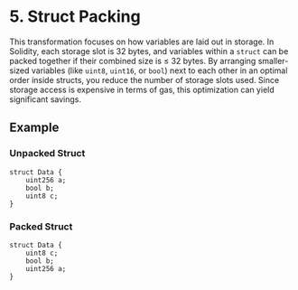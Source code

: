 # 5. Struct Packing

This transformation focuses on how variables are laid out in storage. In Solidity, each storage slot is 32 bytes, and variables within a `struct` can be packed together if their combined size is ≤ 32 bytes. By arranging smaller-sized variables (like `uint8`, `uint16`, or `bool`) next to each other in an optimal order inside structs, you reduce the number of storage slots used. Since storage access is expensive in terms of gas, this optimization can yield significant savings.

## Example

### Unpacked Struct

```solidity
struct Data {
    uint256 a;
    bool b;
    uint8 c;
}
```

### Packed Struct

```solidity
struct Data {
    uint8 c;
    bool b;
    uint256 a;
}
```

